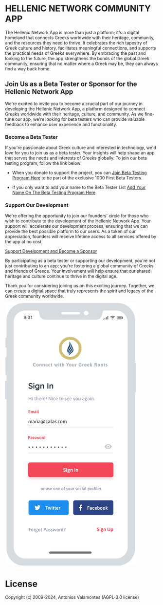 # HELLENIC NETWORK COMMUNITY APP

The Hellenic Network App is more than just a platform; it's a digital homeland that connects Greeks worldwide with their heritage, community, and the resources they need to thrive. It celebrates the rich tapestry of Greek culture and history, facilitates meaningful connections, and supports the practical needs of Greeks everywhere. By embracing the past and looking to the future, the app strengthens the bonds of the global Greek community, ensuring that no matter where a Greek may be, they can always find a way back home.

## Join Us as a Beta Tester or Sponsor for the Hellenic Network App

We're excited to invite you to become a crucial part of our journey in developing the Hellenic Network App, a platform designed to connect Greeks worldwide with their heritage, culture, and community. As we fine-tune our app, we're looking for beta testers who can provide valuable feedback to enhance user experience and functionality.

### Become a Beta Tester
If you're passionate about Greek culture and interested in technology, we'd love for you to join us as a beta tester. Your insights will help shape an app that serves the needs and interests of Greeks globally. To join our beta testing program, follow the link below:

+ When you donate to support the project, you can [Join Beta Testing Program Here](https://ellhn.es/donate.html) to be part of the exclusive 1000 First Beta Testers. 

+ If you only want to add your name to the Beta Tester List [Add Your Name On The Beta Testing Program Here](https://ellhn.es/contact.html)
 
### Support Our Development
We're offering the opportunity to join our founders' circle for those who wish to contribute to the development of the Hellenic Network App. Your support will accelerate our development process, ensuring that we can provide the best possible platform to our users. As a token of our appreciation, founders will receive lifetime access to all services offered by the app at no cost.

[Support Development and Become a Sponsor](https://github.com/sponsors/geopayme)

By participating as a beta tester or supporting our development, you're not just contributing to an app; you're fostering a global community of Greeks and friends of Greece. Your involvement will help ensure that our shared heritage and culture continue to thrive in the digital age.

Thank you for considering joining us on this exciting journey. Together, we can create a digital space that truly represents the spirit and legacy of the Greek community worldwide.


![Hellenic Network Wireframe](https://github.com/geopayme/hellenicnetworkapp/blob/main/images/Hellenic_Network_Mobile_App_Group_42.png)

# License
Copyright (c) 2009-2024, Antonios Valamontes (AGPL-3.0 license)
